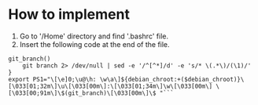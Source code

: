 # How to implement
1) Go to '/Home' directory and find '.bashrc' file.
2) Insert the following code at the end of the file.

```# Terminal Prompt:
git_branch()
    git branch 2> /dev/null | sed -e '/^[^*]/d' -e 's/* \(.*\)/(\1)/'
}
export PS1="\[\e]0;\u@\h: \w\a\]${debian_chroot:+($debian_chroot)}\[\033[01;32m\]\u\[\033[00m\]:\[\033[01;34m\]\w\[\033[00m\] \[\033[00;91m\]\$(git_branch)\[\033[00m\]\$ "```
